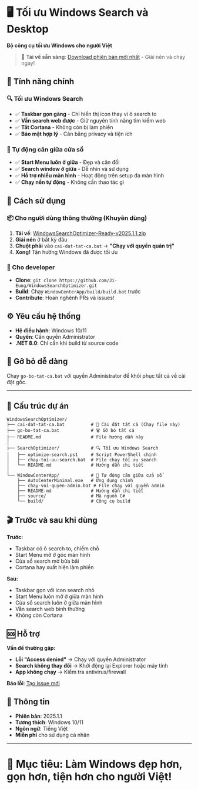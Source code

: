 # 🖥️ Tối ưu Windows Search và Desktop
**Bộ công cụ tối ưu Windows cho người Việt**

> 🚀 **Tải về sẵn sàng**: [Download phiên bản mới nhất](../../releases/latest) - Giải nén và chạy ngay!

## 🎯 Tính năng chính

### 🔍 Tối ưu Windows Search
- ✅ **Taskbar gọn gàng** - Chỉ hiển thị icon thay vì ô search to
- ✅ **Vẫn search web được** - Giữ nguyên tính năng tìm kiếm web
- ✅ **Tắt Cortana** - Không còn bị làm phiền
- ✅ **Bảo mật hợp lý** - Cân bằng privacy và tiện ích

### 🎯 Tự động căn giữa cửa sổ
- ✅ **Start Menu luôn ở giữa** - Đẹp và cân đối
- ✅ **Search window ở giữa** - Dễ nhìn và sử dụng
- ✅ **Hỗ trợ nhiều màn hình** - Hoạt động trên setup đa màn hình
- ✅ **Chạy nền tự động** - Không cần thao tác gì

## 🚀 Cách sử dụng

### 📦 Cho người dùng thông thường (Khuyên dùng)
1. **Tải về**: [WindowsSearchOptimizer-Ready-v2025.1.1.zip](../../releases/latest)
2. **Giải nén** ở bất kỳ đâu
3. **Chuột phải** vào `cai-dat-tat-ca.bat` → **"Chạy với quyền quản trị"**
4. **Xong!** Tận hưởng Windows đã được tối ưu

### 🔧 Cho developer
- **Clone**: `git clone https://github.com/Ji-Eung/WindowsSearchOptimizer.git`
- **Build**: Chạy `WindowCenterApp/build/build.bat` trước
- **Contribute**: Hoan nghênh PRs và issues!

## ⚙️ Yêu cầu hệ thống
- **Hệ điều hành**: Windows 10/11
- **Quyền**: Cần quyền Administrator
- **.NET 8.0**: Chỉ cần khi build từ source code

## 🔄 Gỡ bỏ dễ dàng
Chạy `go-bo-tat-ca.bat` với quyền Administrator để khôi phục tất cả về cài đặt gốc.

---

## 📁 Cấu trúc dự án

```
WindowsSearchOptimizer/
├── cai-dat-tat-ca.bat          # 🚀 Cài đặt tất cả (Chạy file này)
├── go-bo-tat-ca.bat            # 🗑️ Gỡ bỏ tất cả
├── README.md                   # File hướng dẫn này
│
├── SearchOptimizer/            # 🔍 Tối ưu Windows Search
│   ├── optimize-search.ps1     # Script PowerShell chính
│   ├── chay-toi-uu-search.bat  # File chạy tối ưu search
│   └── README.md               # Hướng dẫn chi tiết
│
└── WindowCenterApp/            # 🎯 Tự động căn giữa cửa sổ
    ├── AutoCenterMinimal.exe   # Ứng dụng chính
    ├── chay-voi-quyen-admin.bat # File chạy với quyền admin
    ├── README.md               # Hướng dẫn chi tiết
    ├── source/                 # Mã nguồn C#
    └── build/                  # Công cụ build
```

## 🎬 Trước và sau khi dùng

**Trước:**
- Taskbar có ô search to, chiếm chỗ
- Start Menu mở ở góc màn hình
- Cửa sổ search mở bừa bãi
- Cortana hay xuất hiện làm phiền

**Sau:**
- Taskbar gọn với icon search nhỏ
- Start Menu luôn mở ở giữa màn hình
- Cửa sổ search luôn ở giữa màn hình
- Vẫn search web bình thường
- Không còn Cortana

## 🆘 Hỗ trợ

**Vấn đề thường gặp:**
- **Lỗi "Access denied"** → Chạy với quyền Administrator
- **Search không thay đổi** → Khởi động lại Explorer hoặc máy tính
- **App không chạy** → Kiểm tra antivirus/firewall

**Báo lỗi**: [Tạo issue mới](../../issues)

## 📝 Thông tin

- **Phiên bản**: 2025.1.1
- **Tương thích**: Windows 10/11
- **Ngôn ngữ**: Tiếng Việt
- **Miễn phí** cho sử dụng cá nhân

---
# 🎯 Mục tiêu: Làm Windows đẹp hơn, gọn hơn, tiện hơn cho người Việt!
